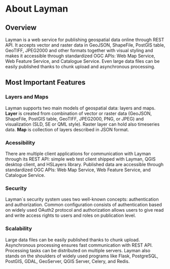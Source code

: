 # About Layman

## Overview
Layman is a web service for publishing geospatial data online through REST API. It accepts vector and raster data in GeoJSON, ShapeFile, PostGIS table, GeoTIFF, JPEG2000 and other formats together with visual styling and makes it accessible through standardized OGC APIs: Web Map Service, Web Feature Service, and Catalogue Service. Even large data files can be easily published thanks to chunk upload and asynchronous processing.

## Most Important Features

### Layers and Maps
Layman supports two main models of geospatial data: layers and maps. **Layer** is created from combination of vector or raster data (GeoJSON, ShapeFile, PostGIS table, GeoTIFF, JPEG2000, PNG, or JPEG) and visualization (SLD, SE or QML style). Raster layer can hold also timeseries data. **Map** is collection of layers described in JSON format.

### Acessibility
There are multiple client applications for communication with Layman through its REST API: simple web test client shipped with Layman, QGIS desktop client, and HSLayers library. Published data are accessible through standardized OGC APIs: Web Map Service, Web Feature Service, and Catalogue Service.

### Security
Layman`s security system uses two well-known concepts: authentication and authorization. Common configuration consists of authentication based on widely used OAuth2 protocol and authorization allows users to give read and write access rights to users and roles on publication level. 

### Scalability
Large data files can be easily published thanks to chunk upload. Asynchronous processing ensures fast communication with REST API. Processing tasks can be distributed on multiple servers. Layman also stands on the shoulders of widely used programs like Flask, PostgreSQL, PostGIS, GDAL, GeoServer, QGIS Server, Celery, and Redis.
